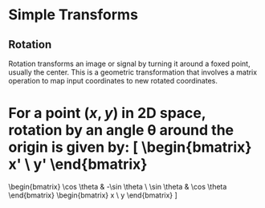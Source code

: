 # Simple Transforms

## Rotation
Rotation transforms an image or signal by turning it around a foxed point, usually the center. This is a geometric transformation that involves a matrix operation to map input coordinates to new rotated coordinates.

For a point $(x, y)$ in 2D space, rotation by an angle θ around the origin is given by:
\[
\begin{bmatrix}
x' \\
y'
\end{bmatrix}
=
\begin{bmatrix}
\cos \theta & -\sin \theta \\
\sin \theta & \cos \theta
\end{bmatrix}
\begin{bmatrix}
x \\
y
\end{bmatrix}
\]
